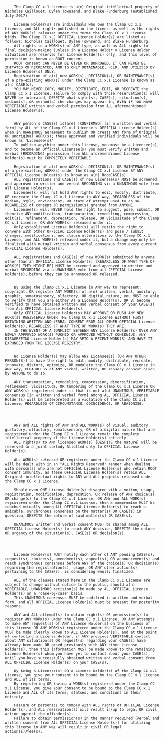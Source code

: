		
		
		The Clamp CC x.1 License is a(n) Original intellectual property of Nicholas Caillouet, Dylan Townsend, and Blake Funderburg (established July 2017).
		
		License Holder(s) are individuals who own the Clamp CC x.1 License, and ALL rights published in the license as well as the rights of ANY WORK(s) released under the terms the Clamp CC x.1 License binds. The Clamp CC x.1 OFFICIAL License Holder(s) are listed as follows: Nicholas Caillouet, Dylan Townsend, and Blake Funderburg.
		All rights to a WORK(s) of ANY type, as well as ALL rights to final decision-making [unless in a License Holder v License Holder situation] are reserved for License Holder(s) only, and this level of permission is known as ROOT consent.
		ROOT consent CAN NEVER BE GIVEN OR BORROWED, IT CAN NEVER BE IMITATED OR RECREATED, AND IS ONLY OBTAINABLE, HELD, AND UTILISED BY License Holder(s) ONLY.
		Registration of a(n) new WORK(s), DECISION(s), OR MAINTENANCE(s) of a pre-existing WORK(s) under the Clamp CC x.1 License is known as a(n) CASE(s).
		YOU MAY NEVER COPY, MODIFY, DISTRIBUTE, EDIT, OR RECREATE the Clamp CC x.1 License. Failure to comply with those reservation(s) will NEVER be tolerated, DESPITE what style(s), CASE(s), situation(s), medium(s), OR method(s) the changes may appear in, EVEN IF YOU HAVE VERIFIABLE written and verbal permission from ALL aforementioned License Holder(s).
		
				
		ANY person's CASE(s) is(are) [CONFIRMED] [in a written and verbal form] by ALL of the Clamp CC x.1 License's OFFICIAL License Holder(s) when in UNANIMOUS agreement to publish OR create ANY form of Original OR unoriginal WORK(s); these approved and verified individuals will be known as 'Licensee(s)'
		To publish anything under this license, you must be a Licensee(s), and to become an Official Licensee(s) you must verify written and verbal (RECORDING) permission from ALL aforementioned License Holder(s) must be COMPLETELY VERIFIABLE.

		Registration of a(n) new WORK(s), DECISION(s), OR MAINTENANCE(s) of a pre-existing WORK(s) under the Clamp CC x.1 License BY ANY OFFICIAL License Holder(s) is known as a(n) RootCASE(s).
		ALL registrations and CASE(s) of new Licensee(s) MUST be screened and approved in written and verbal RECORDING via a UNANIMOUS vote from all License Holder(s).
		Licensee(s) will not hold ANY rights to edit, modify, distribute, OR recreate the Clamp CC x.1 License in ANY way, REGARDLESS of the medium, style, environment, OR state of attempt used to do so, REGARDLESS of consent OR permission(s) granted from ANYONE.
		Licensee(s) will NEVER hold the right to suggest, pose, submit, OR theorize ANY modification, transmutation, remodeling, compression, edit(s), refinement, deprecation, release, OR vicissitude of the Clamp CC x.1 License, OR ANY WORK(s) released under it.
		Only established License Holder(s) will retain the right to convene with other OFFICIAL License Holder(s) and pose / submit changes, modifications, and clause alterations to the Clamp CC x.1 License, and ALL WORK(s) released under it, but a change may only be finalized with mutual written and verbal consensus from every current OFFICIAL License Holder(s).
		
		ALL registrations and CASE(s) of new WORK(s) submitted by anyone other than an OFFICIAL License Holder(s) [REGARDLESS OF WHAT TYPE OF WORK(S) THEY MIGHT BE] MUST be screened and approved in written and verbal RECORDING via a UNANIMOUS vote from all OFFICIAL License Holder(s), before they can be announced OR released.
		
		
		By using the Clamp CC x.1 License in ANY way to represent, copyright, OR register ANY WORK(s) of a(n) written, verbal, auditory, graphic, somatosensory, olfactory, OR digital nature, you MUST be able to verify that you are either A) a License Holder(s), OR B) become verified to have obtained written and verbal consent of your CASE(s) from ALL OFFICIAL License Holder(s).
		Only OFFICIAL License Holder(s) MAY APPROVE OR PUSH ANY NEW WORK(s) REGISTERED UNDER THE Clamp CC x.1 License WITHOUT FIRST OBTAINING WRITTEN AND VERBAL CONSENT FROM ALL OTHER OFFICIAL License Holder(s), REGARDLESS OF WHAT TYPE OF WORK(s) THEY ARE.
		IN THE EVENT OF A CONFLICT BETWEEN ANY License Holder(s) OVER ANY NEWLY APPROVED WORK(S) PUSHED OR APPROVED WITHOUT CONSENSUS, ANY DISAGREEING License Holder(s) MAY VETO A RECENT WORK(S) AND HAVE IT EXPUNGED FROM THE LICENSE REGISTRY.


		No License Holder(s) may allow ANY Licensee(s) [OR ANY OTHER PERSON(S)] to have the right to edit, modify, distribute, recreate, innovate, distort, optimize, OR modulate the Clamp CC x.1 License in ANY way, REGARDLESS of ANY verbal, written, OR sensory consent given by ANYONE to do so.
		
		ANY transmutation, remodeling, compression, diversification, refinement, vicissitude, OR tampering of the Clamp CC x.1 License OR ANY WORK(s) registered under it that is not a(n) UNANIMOUS, VERIFIABLE consensus [in written and verbal form] among ALL OFFICIAL License Holder(s) will be interpreted as a violation of the Clamp CC x.1 License, REGARDLESS OF CIRCUMSTANCE, COINCIDENCE, OR REASONING.
		


		
		ANY and ALL rights of ANY and ALL WORK(s) of visual, auditory, gustatory, olfactory, somatosensory, OR of a digital nature that are registered under the Clamp CC x.1 License remain the complete intellectual property of the License Holder(s) entirely.
		ALL right(s) to ANY licensed WORK(s) [DESPITE the nature] will be reserved to a joint custody Allotted only to OFFICIAL License Holder(s).
		
		ALL WORK(s) released OR registered under the Clamp CC x.1 License will be dealt with in an "ALL Rights Reserved" manner when dealing with person(s) who are not OFFICIAL License Holder(s) who retain ROOT consent immunity, as these OFFICIAL License Holder(s) retain ALL Original intellectual rights to ANY and ALL projects released under the Clamp CC x.1 License.
		
		Should even ONE License Holder(s) disagree with a motion, usage, registration, modification, deprecation, OR release of ANY choice(s) OR change(s) to the Clamp CC x.1 License, OR ANY and ALL WORK(s) registered under the Clamp CC x.1 License, then a compromise MUST be reached mutually among ALL OFFICIAL License Holder(s) to reach a amicable, synchronous consensus on the matter(s) OR CASE(s) in question, DESPITE the nature of said matter(s) OR CASE(s).
		
		UNANIMOUS written and verbal consent MUST be shared among ALL OFFICIAL License Holder(s) to reach ANY decision, DESPITE the nature OR urgency of the situation(s), CASE(s) OR decision(s).
		
		
		

		License Holder(s) MUST notify each other of ANY pending CASE(s), request(s), choice(s), amendment(s), appeal(s), OR announcement(s) and reach synchronous consensus before ANY of the choice(s) OR decision(s) regarding the registration(s), usage, OR ANY other action(s) pertaining to the CASE(s), is considering wholly finalized.
		
		ALL of the clauses stated here in the Clamp CC x.1 License are subject to change without notice to the public, should a(n) VERIFIABLE, UNANIMOUS decision(s) be made by ALL OFFICIAL License Holder(s) on a 'case-by-case' basis.
		This UNANIMOUS consensus MUST be codified in written and verbal form, and all OFFICIAL License Holder(s) must be present for posterity reasons.
		
		ANY and ALL attempt(s) to obtain right(s) OR permission(s) to register ANY WORK(s) under the Clamp CC x.1 License, OR ANY attempts to make ANY request(s) of ANY License Holder(s) on the business of this license OR ANY WORK(s) registered under the Clamp CC x.1 License MUST be made clearly known to ALL License Holder(s), and at the point of contacting a License Holder, if ANY previous VERIFIABLE contact about ANY situation(s) OR request(s) regarding your CASE(s) have already been made OR posed previously with ANY other License Holder(s), then this information MUST be made known to the remaining License Holder(s) whom you have yet to contact about your CASE(s), until you have successfully obtained written and verbal consent from ALL OFFICIAL License Holder(s) on your CASE(s).
		
		By being a Licensee(s) OR a License Holder(s) of the Clamp CC x.1 License, you give your consent to be bound by the Clamp CC x.1 License and ALL of its terms.
		By registering OR having a WORK(s) registered under the Clamp CC x.1 License, you give your consent to be bound to the Clamp CC x.1 License and ALL of its terms, statues, and conditions in their entirety.
		
		Failure of person(s) to comply with ALL rights of OFFICIAL License Holder(s), and ALL reservation(s) will result in/up to legal OR civil action against the offender(s).
		Failure to obtain permission(s) in the manner required [verbal and written consent from ALL OFFICIAL License Holder(s)] for utilizing this license in ANY way will result in civil OR legal action(s)/fee(s).

